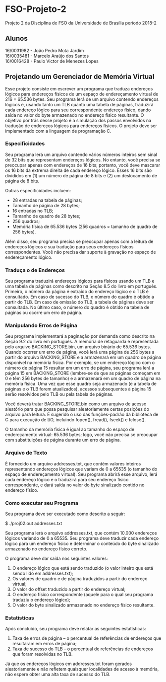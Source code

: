 ﻿# FSO-Projeto-2
Projeto 2 da Disciplina de FSO da Universidade de Brasília período 2018-2

## Alunos

16/0031982 - João Pedro Mota Jardim</br>
16/0035481 - Marcelo Araújo dos Santos</br>
16/0016428 - Paulo Victor de Menezes Lopes</br>

## Projetando um Gerenciador de Memória Virtual

Esse projeto consiste em escrever um programa que traduza endereços lógicos 
para endereços físicos de um espaço de endereçamento virtual de 216 = 65.536 
bytes. Seu programa lerá de um arquivo contendo endereços lógicos e, usando 
tanto um TLB quanto uma tabela de páginas, traduzirá cada endereço lógico para 
seu correspondente endereço físico, dando saída no valor do byte armazenado no 
endereço físico resultante. O objetivo por trás desse projeto é a simulação 
dos passos envolvidos na tradução de endereços lógicos para endereços físicos. 
O projeto deve ser implementado com a linguagem de programação C.

### Especificidades

Seu programa lerá um arquivo contendo vários números inteiros sem sinal de 32 
bits que representam endereços lógicos. No entanto, você precisa se preocupar 
apenas com endereços de 16 bits; portanto, você deve mascarar os 16 bits da 
extrema direita de cada endereço lógico. Esses 16 bits são divididos em (1) um 
número de página de 8 bits e (2) um deslocamento de página de 8 bits.

Outras especificidades incluem: 
* 28 entradas na tabela de páginas;
* Tamanho de página de 28 bytes;
* 16 entradas no TLB;
* Tamanho de quadro de 28 bytes;
* 256 quadros;
* Memória física de 65.536 bytes (256 quadros × tamanho de quadro de 256 
bytes).

Além disso, seu programa precisa se preocupar apenas com a leitura de 
endereços lógicos e sua tradução para seus endereços físicos correspondentes. 
Você não precisa dar suporte à gravação no espaço de endereçamento lógico.

### Traduça o de Endereços

Seu programa traduzirá endereços lógicos para físicos usando um TLB e uma 
tabela de páginas como descrito na Seção 8.5 do livro em português. Primeiro, 
o número da página é extraído do endereço lógico e o TLB é consultado. Em caso 
de sucesso do TLB, o número do quadro é obtido a partir do TLB. Em caso de 
omissão do TLB, a tabela de páginas deve ser consultada. No último caso, o 
número do quadro é obtido na tabela de páginas ou ocorre um erro de página.

### Manipulando Erros de Página

Seu programa implementará a paginação por demanda como descrito na Seção 9.2 
do livro em português. A memória de retaguarda é representada pelo arquivo 
BACKING_STORE.bin, um arquivo binário de 65.536 bytes. Quando ocorrer um erro 
de página, você lerá uma página de 256 bytes a partir do arquivo BACKING_STORE 
e a armazenará em um quadro de página disponível na memória física. Por 
exemplo, se um endereço lógico com o número de página 15 resultar em um erro 
de página, seu programa lerá a página 15 em BACKING_STORE (lembre-se de que as 
páginas começam em 0 e têm 256 bytes de tamanho) e a armazenará em um quadro 
de página na memória física. Uma vez que esse quadro seja armazenado (e a 
tabela de páginas e o TLB forem atualizados), acessos subsequentes à página 15 
serão resolvidos pelo TLB ou pela tabela de páginas.

Você deverá tratar BACKING_STORE.bin como um arquivo de acesso aleatório para 
que possa pesquisar aleatoriamente certas posições do arquivo para leitura. É 
sugerido o uso das funções-padrão da biblioteca de C para execução de I/O, 
incluindo fopen(), fread(), fseek() e fclose().

O tamanho da memória física é igual ao tamanho do espaço de endereçamento 
virtual: 65.536 bytes; logo, você não precisa se preocupar com substituições 
de página durante um erro de página.

### Arquivo de Texto

É fornecido um arquivo addresses.txt, que contém valores inteiros 
representando endereços lógicos que variam de 0 a 65535 (o tamanho do espaço 
de endereçamento virtual). Seu programa abrirá esse arquivo, lerá cada 
endereço lógico e o traduzirá para seu endereço físico correspondente, e dará 
saída no valor do byte sinalizado contido no endereço físico.

### Como executar seu Programa

Seu programa deve ser executado como descrito a seguir:

$ ./proj02.out addresses.txt

Seu programa lerá o arquivo addresses.txt, que contém 10.000 endereços lógicos 
variando de 0 a 65535. Seu programa deve traduzir cada endereço lógico para um 
endereço físico e determinar o conteúdo do byte sinalizado armazenado no 
endereço físico correto.
 
O programa deve dar saída nos seguintes valores:

  1. O endereço lógico que está sendo traduzido (o valor inteiro que está 
sendo lido em addresses.txt);
  2. Os valores de quadro e de página traduzidos a partir do endereço virtual; 
  3. O valor do offset traduzido a partir do endereço virtual;
  4. O endereço físico correspondente (aquele para o qual seu programa 
traduziu o endereço lógico);
  5. O valor do byte sinalizado armazenado no endereço físico resultante.

### Estatísticas

Após concluído, seu programa deve relatar as seguintes estatísticas: 
 
1. Taxa de erros de página – o percentual de referências de endereços que 
resultaram em erros de página; 
 2. Taxa de sucesso do TLB – o percentual de referências de endereços que 
foram resolvidas no TLB. 
 
Já que os endereços lógicos em addresses.txt foram gerados aleatoriamente e 
não refletem quaisquer localidades de acesso à memória, não espere obter uma 
alta taxa de sucesso do TLB.
